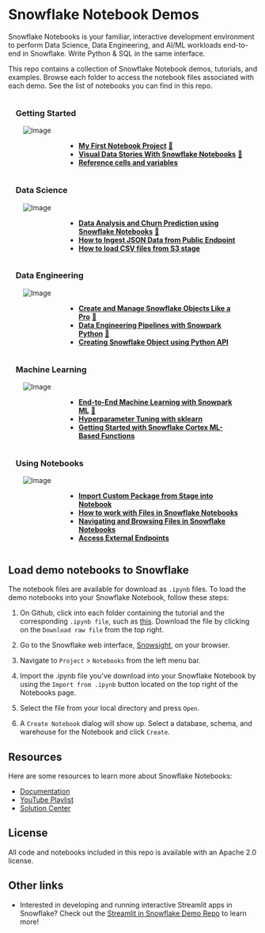 # Snowflake Notebook Demos
Snowflake Notebooks is your familiar, interactive development environment to perform Data Science, Data Engineering, and AI/ML workloads end-to-end in Snowflake. Write Python & SQL in the same interface.

This repo contains a collection of Snowflake Notebook demos, tutorials, and examples. Browse each folder to access the notebook files associated with each demo. 
See the list of notebooks you can find in this repo.

<div style="display: flex; flex-wrap: wrap;">

<!-- Getting Started -->
<div style="flex: 50%; padding: 0 15px;">
    <h3>Getting Started</h3>
    <!-- Image Column -->
    <div style="float: left; width: 15%; padding: 0 15px;">
        <img src="https://docs.snowflake.com/_images/create-sf-notebooks-tile.png" alt="Image" style="max-width: 100%;">
    </div>
    <!-- List Column -->
    <div style="float: right; width: 75%; padding: 0 15px;">
        <ul>
            <li><strong><a href="https://github.com/Snowflake-Labs/snowflake-demo-notebooks/blob/main/My%20First%20Notebook%20Project/My%20First%20Notebook%20Project.ipynb">My First Notebook Project</a></strong> <a href="https://www.youtube.com/watch?v=tpg35YgA9Gk">🎥</a></li>
            <li><strong><a href="https://github.com/Snowflake-Labs/snowflake-demo-notebooks/blob/main/Visual%20Data%20Stories%20with%20Snowflake%20Notebooks/Visual%20Data%20Stories%20with%20Snowflake%20Notebooks.ipynb">Visual Data Stories With Snowflake Notebooks</a></strong> <a href="https://www.youtube.com/watch?v=WJUNTudCsYM">🎥</a></li>
            <li><strong><a href="https://github.com/Snowflake-Labs/snowflake-demo-notebooks/blob/main/Reference%20cells%20and%20variables/Reference%20cells%20and%20variables.ipynb">Reference cells and variables</a></strong></li>
        </ul>
    </div>
</div>

<!-- Data Science -->
<div style="flex: 50%; padding: 0 15px;">
    <h3>Data Science</h3>
    <!-- Image Column -->
    <div style="float: left; width: 15%; padding: 0 15px;">
        <img src="https://docs.snowflake.com/_images/data-science-notebooks-tile.png" alt="Image" style="max-width: 100%;">
    </div>
    <!-- List Column -->
    <div style="float: right; width: 75%; padding: 0 15px;">
        <ul>
            <li><strong><a href="https://github.com/Snowflake-Labs/snowflake-demo-notebooks/blob/main/Telco%20Churn%20Data%20Analysis/Telco%20Churn%20Data%20Analysis.ipynb">Data Analysis and Churn Prediction using Snowflake Notebooks</a></strong> <a href="https://www.youtube.com/watch?v=eqb5RdmpW8c">🎥</a></li>
            <li><strong><a href="https://github.com/Snowflake-Labs/snowflake-demo-notebooks/blob/main/Ingest%20Public%20JSON/Ingest%20Public%20JSON.ipynb">How to Ingest JSON Data from Public Endpoint</a></strong></li>
            <li><strong><a href="https://github.com/Snowflake-Labs/snowflake-demo-notebooks/blob/main/Load%20CSV%20from%20S3/Load%20CSV%20from%20S3.ipynb">How to load CSV files from S3 stage</a></strong></li>
        </ul>
    </div>
</div>

<!-- Data Engineering -->
<div style="flex: 50%; padding: 0 15px;">
    <h3>Data Engineering</h3>
    <!-- Image Column -->
    <div style="float: left; width: 15%; padding: 0 15px;">
        <img src="https://docs.snowflake.com/_images/data-eng-notebooks-tile.png" alt="Image" style="max-width: 100%;">
    </div>
    <!-- List Column -->
    <div style="float: right; width: 75%; padding: 0 15px;">
        <ul>
            <li><strong><a href="https://github.com/Snowflake-Labs/snowflake-demo-notebooks/blob/main/Create%20and%20Manage%20Snowflake%20Objects%20Like%20a%20Pro/Create%20and%20Manage%20Snowflake%20Objects%20Like%20a%20Pro.ipynb">Create and Manage Snowflake Objects Like a Pro</a></strong> <a href="https://www.youtube.com/watch?v=Dj8aAoEOfrw">🎥</a></li>
            <li><strong><a href="https://github.com/Snowflake-Labs/snowflake-demo-notebooks/blob/main/Data%20Engineering%20Pipelines%20with%20Snowpark%20Python/Data%20Engineering%20Pipelines%20with%20Snowpark%20Python.ipynb">Data Engineering Pipelines with Snowpark Python</a></strong> <a href="https://www.youtube.com/watch?v=mpstEt0fU8U">🎥</a></li>
            <li><strong><a href="https://github.com/Snowflake-Labs/snowflake-demo-notebooks/blob/main/Creating%20Snowflake%20Object%20using%20Python%20API/Creating%20Snowflake%20Object%20using%20Python%20API.ipynb">Creating Snowflake Object using Python API</a></strong></li>
        </ul>
    </div>
</div>

<!-- Machine Learning -->
<div style="flex: 50%; padding: 0 15px;">
    <h3>Machine Learning</h3>
    <!-- Image Column -->
    <div style="float: left; width: 15%; padding: 0 15px;">
        <img src="https://docs.snowflake.com/_images/ml-notebooks-tile.png" alt="Image" style="max-width: 100%;">
    </div>
    <!-- List Column -->
    <div style="float: right; width: 75%; padding: 0 15px;">
        <ul>
            <li><strong><a href="https://github.com/Snowflake-Labs/snowflake-demo-notebooks/tree/main/End-to-End%20Machine%20Learning%20with%20Snowpark%20ML">End-to-End Machine Learning with Snowpark ML</a></strong> <a href="https://www.youtube.com/watch?v=LeSGBW0YoLg">🎥</a></li>
            <li><strong><a href="https://github.com/Snowflake-Labs/snowflake-demo-notebooks/blob/main/Hyperparameter%20Tuning%20with%20sklearn/Hyperparameter%20Tuning%20with%20sklearn.ipynb">Hyperparameter Tuning with sklearn</a></strong></li>
            <li><strong><a href="https://github.com/Snowflake-Labs/snowflake-demo-notebooks/blob/main/Getting%20Started%20with%20Snowflake%20Cortex%20ML-Based%20Functions/Getting%20Started%20with%20Snowflake%20Cortex%20ML-Based%20Functions.ipynb">Getting Started with Snowflake Cortex ML-Based Functions</a></strong></li>
        </ul>
    </div>
</div>

<!-- Using Notebooks -->
<div style="flex: 50%; padding: 0 15px;">
    <h3>Using Notebooks</h3>
    <!-- Image Column -->
    <div style="float: left; width: 15%; padding: 0 15px;">
        <img src="https://docs.snowflake.com/_images/develop-sf-notebooks-tile.png" alt="Image" style="max-width: 100%;">
    </div>
    <!-- List Column -->
    <div style="float: right; width: 75%; padding: 0 15px;">
        <ul>
            <li><strong><a href="https://github.com/Snowflake-Labs/snowflake-demo-notebooks/blob/main/Import%20Package%20from%20Stage/Import%20Package%20from%20Stage.ipynb">Import Custom Package from Stage into Notebook</a></strong></li>
            <li><strong><a href="https://github.com/Snowflake-Labs/snowflake-demo-notebooks/blob/main/Working%20with%20Files/Working%20with%20Files.ipynb">How to work with Files in Snowflake Notebooks</a></strong></li>
            <li><strong><a href="https://github.com/Snowflake-Labs/snowflake-demo-notebooks/blob/main/Navigating%20and%20Browsing%20Files/Navigating%20and%20Browsing%20Files.ipynb">Navigating and Browsing Files in Snowflake Notebooks</a></strong></li>
            <li><strong><a href="https://github.com/Snowflake-Labs/snowflake-demo-notebooks/blob/main/Access%20External%20Endpoints/Access%20External%20Endpoints.ipynb">Access External Endpoints</a></strong></li>
        </ul>
    </div>
</div>

</div>




## Load demo notebooks to Snowflake

The notebook files are available for download as `.ipynb` files. To load the demo notebooks into your Snowflake Notebook, follow these steps: 

1. On Github, click into each folder containing the tutorial and the corresponding `.ipynb file`, such as [this](https://github.com/Snowflake-Labs/notebook-demo/blob/main/My%20First%20Notebook%20Project/My%20First%20Notebook%20Project.ipynb). Download the file by clicking on the `Download raw file` from the top right.

2. Go to the Snowflake web interface, [Snowsight](https://app.snowflake.com), on your browser.

3. Navigate to `Project` > `Notebooks` from the left menu bar. 

3. Import the .ipynb file you've download into your Snowflake Notebook by using the `Import from .ipynb` button located on the top right of the Notebooks page.

4. Select the file from your local directory and press `Open`.

5. A `Create Notebook` dialog will show up. Select a database, schema, and warehouse for the Notebook and click `Create`.

## Resources

Here are some resources to learn more about Snowflake Notebooks:

* [Documentation](https://docs.snowflake.com/LIMITEDACCESS/snowsight-notebooks/ui-snowsight-notebooks-about)
* [YouTube Playlist](https://www.youtube.com/playlist?list=PLavJpcg8cl1Efw8x_fBKmfA2AMwjUaeBI)
* [Solution Center](https://developers.snowflake.com/solutions/?_sft_technology=notebooks)

## License

All code and notebooks included in this repo is available with an Apache 2.0 license.

## Other links

* Interested in developing and running interactive Streamlit apps in Snowflake? Check out the [Streamlit in Snowflake Demo Repo](https://github.com/Snowflake-Labs/snowflake-demo-streamlit/) to learn more!
